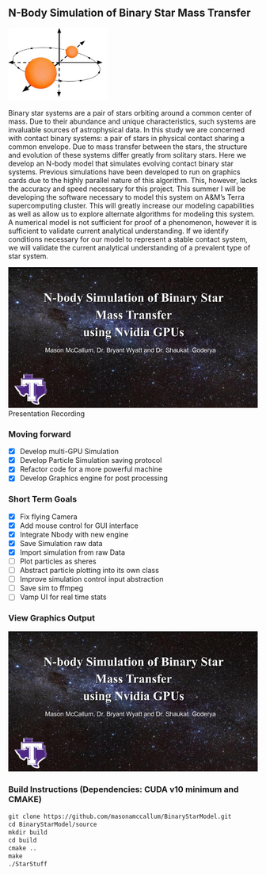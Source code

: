 ## N-Body Simulation of Binary Star Mass Transfer

<img src="/images/logo.jpg" width="200" />

Binary star systems are a pair of stars orbiting around a common center of mass. Due to their abundance and unique 
characteristics, such systems are invaluable sources of astrophysical data. In this study we are concerned with contact binary 
systems: a pair of stars in physical contact sharing a common envelope. Due to mass transfer between the stars, the structure 
and evolution of these systems differ greatly from solitary stars. Here we develop an N-body model that simulates evolving 
contact binary star systems. Previous simulations have been developed to run on graphics cards due to the highly parallel 
nature of this algorithm. This, however, lacks the accuracy and speed necessary for this project. This summer I will be 
developing the software necessary to model this system on A&M’s Terra supercomputing cluster. This will greatly increase our 
modeling capabilities as well as allow us to explore alternate algorithms for modeling this system. A numerical model is not 
sufficient for proof of a phenomenon, however it is sufficient to validate current analytical understanding. If we identify 
conditions necessary for our model to represent a stable contact system, we will validate the current analytical understanding 
of a prevalent type of star system.

[![Presentation](/images/thumbnail.jpg)](https://youtu.be/CefOApx5AQI "Presentation Recording - Click to Watch!")
Presentation Recording



### Moving forward
- [X] Develop multi-GPU Simulation
- [X] Develop Particle Simulation saving protocol
- [X] Refactor code for a more powerful machine
- [X] Develop Graphics engine for post processing

### Short Term Goals
- [X] Fix flying Camera
- [X] Add mouse control for GUI interface 
- [X] Integrate Nbody with new engine
- [X] Save Simulation raw data
- [X] Import simulation from raw Data
- [ ] Plot particles as sheres
- [ ] Abstract particle plotting into its own class
- [ ] Improve simulation control input abstraction
- [ ] Save sim to ffmpeg
- [ ] Vamp UI for real time stats

### View Graphics Output
[![Presentation](/images/thumbnail.jpg)](https://youtu.be/9sAZqLs8Gg8 "Presentation Recording - Click to Watch!")

### Build Instructions  (Dependencies: CUDA v10 minimum and CMAKE)
    git clone https://github.com/masonamccallum/BinaryStarModel.git
    cd BinaryStarModel/source
    mkdir build
    cd build
    cmake ..
    make
    ./StarStuff
